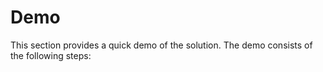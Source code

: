 # Demo

This section provides a quick demo of the solution. The demo consists of the following steps: